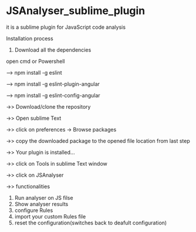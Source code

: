 # JSAnalyser_sublime_plugin
it is a sublime plugin for JavaScript code analysis



Installation process

1. Download all the dependencies

  open cmd or Powershell


  --> npm install -g eslint
  
  --> npm install -g eslint-plugin-angular
  
  --> npm install -g eslint-config-angular
  

->> Download/clone the repository

->> Open sublime Text 

->> click on preferences -> Browse packages

->> copy the downloaded package to the opened file location from last step

->> Your plugin is installed...

->> click on Tools in sublime Text window

->> click on JSAnalyser

->> functionalities

  1. Run analyser on JS filse
  2. Show analyser results
  3. configure Rules 
  4. import your custom Rules file
  5. reset the configuration(switches back to deafult configuration)


